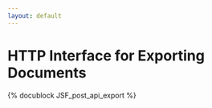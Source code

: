```yaml
---
layout: default
---
```

HTTP Interface for Exporting Documents
======================================
{% docublock JSF_post_api_export %}
